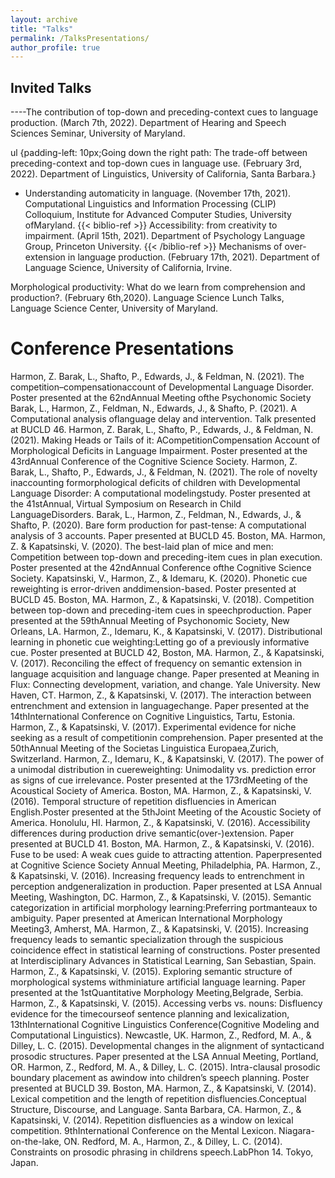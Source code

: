 ```yaml
---
layout: archive
title: "Talks"
permalink: /TalksPresentations/
author_profile: true
---
```


## Invited Talks

----The contribution of top-down and preceding-context cues to language production. (March 7th, 2022). Department of Hearing and Speech Sciences Seminar, University of Maryland.

ul {padding-left: 10px;Going down the right path: The trade-off between preceding-context and top-down cues in language use. (February 3rd, 2022). Department of Linguistics, University of California, Santa Barbara.}

- Understanding automaticity in language. (November 17th, 2021). Computational Linguistics and Information Processing (CLIP) Colloquium, Institute for Advanced Computer Studies, University ofMaryland.
{{< biblio-ref >}}
Accessibility: from creativity to impairment. (April 15th, 2021). Department of Psychology Language Group, Princeton University.
{{< /biblio-ref >}}
Mechanisms of over-extension in language production. (February 17th, 2021). Department of Language Science, University of California, Irvine.

Morphological productivity: What do we learn from comprehension and production?. (February 6th,2020). Language Science Lunch Talks, Language Science Center, University of Maryland.


# Conference Presentations
Harmon, Z. Barak, L., Shafto, P., Edwards, J., & Feldman, N. (2021). The competition–compensationaccount of Developmental Language Disorder. Poster presented at the 62ndAnnual Meeting ofthe Psychonomic Society
Barak, L., Harmon, Z., Feldman, N., Edwards, J., & Shafto, P. (2021). A Computational analysis oflanguage delay and intervention. Talk presented at BUCLD 46.
Harmon, Z. Barak, L., Shafto, P., Edwards, J., & Feldman, N. (2021). Making Heads or Tails of it: ACompetitionCompensation Account of Morphological Deficits in Language Impairment. Poster presented at the 43rdAnnual Conference of the Cognitive Science Society.
Harmon, Z. Barak, L., Shafto, P., Edwards, J., & Feldman, N. (2021). The role of novelty inaccounting formorphological deficits of children with Developmental Language Disorder: A computational modelingstudy. Poster presented at the 41stAnnual, Virtual Symposium on Research in Child LanguageDisorders.
Barak, L., Harmon, Z., Feldman, N., Edwards, J., & Shafto, P. (2020). Bare form production for past-tense: A computational analysis of 3 accounts. Paper presented at BUCLD 45. Boston, MA.
Harmon, Z. & Kapatsinski, V. (2020). The best-laid plan of mice and men: Competition between top-down and preceding-item cues in plan execution. Poster presented at the 42ndAnnual Conference ofthe Cognitive Science Society.
Kapatsinski, V., Harmon, Z., & Idemaru, K. (2020). Phonetic cue reweighting is error-driven anddimension-based. Poster presented at BUCLD 45. Boston, MA.
Harmon, Z., & Kapatsinski, V. (2018). Competition between top-down and preceding-item cues in speechproduction. Paper presented at the 59thAnnual Meeting of Psychonomic Society, New Orleans, LA.
Harmon, Z., Idemaru, K., & Kapatsinski, V. (2017). Distributional learning in phonetic cue weighting:Letting go of a previously informative cue. Poster presented at BUCLD 42, Boston, MA.
Harmon, Z., & Kapatsinski, V. (2017). Reconciling the effect of frequency on semantic extension in language acquisition and language change. Paper presented at Meaning in Flux: Connecting development, variation, and change. Yale University. New Haven, CT.
Harmon, Z., & Kapatsinski, V. (2017). The interaction between entrenchment and extension in languagechange. Paper presented at the 14thInternational Conference on Cognitive Linguistics, Tartu, Estonia.
Harmon, Z., & Kapatsinski, V. (2017). Experimental evidence for niche seeking as a result of competitionin comprehension. Paper presented at the 50thAnnual Meeting of the Societas Linguistica Europaea,Zurich, Switzerland.
Harmon, Z., Idemaru, K., & Kapatsinski, V. (2017). The power of a unimodal distribution in cuereweighting: Unimodality vs. prediction error as signs of cue irrelevance. Poster presented at the 173rdMeeting of the Acoustical Society of America. Boston, MA.
Harmon, Z., & Kapatsinski, V. (2016). Temporal structure of repetition disfluencies in American English.Poster presented at the 5thJoint Meeting of the Acoustic Society of America. Honolulu, HI.
Harmon, Z., & Kapatsinski, V. (2016). Accessibility differences during production drive semantic(over-)extension. Paper presented at BUCLD 41. Boston, MA.
Harmon, Z., & Kapatsinski, V. (2016). Fuse to be used: A weak cues guide to attracting attention. Paperpresented at Cognitive Science Society Annual Meeting, Philadelphia, PA.
Harmon, Z., & Kapatsinski, V. (2016). Increasing frequency leads to entrenchment in perception andgeneralization in production. Paper presented at LSA Annual Meeting, Washington, DC.
Harmon, Z., & Kapatsinski, V. (2015). Semantic categorization in artificial morphology learning:Preferring portmanteaux to ambiguity. Paper presented at American International Morphology Meeting3, Amherst, MA.
Harmon, Z., & Kapatsinski, V. (2015). Increasing frequency leads to semantic specialization through the suspicious coincidence effect in statistical learning of constructions. Poster presented at Interdisciplinary Advances in Statistical Learning, San Sebastian, Spain.
Harmon, Z., & Kapatsinski, V. (2015). Exploring semantic structure of morphological systems withminiature artificial language learning. Paper presented at the 1stQuantitative Morphology Meeting,Belgrade, Serbia.
Harmon, Z., & Kapatsinski, V. (2015). Accessing verbs vs. nouns: Disfluency evidence for the timecourseof sentence planning and lexicalization, 13thInternational Cognitive Linguistics Conference(Cognitive Modeling and Computational Linguistics). Newcastle, UK.
Harmon, Z., Redford, M. A., & Dilley, L. C. (2015). Developmental changes in the alignment of syntacticand prosodic structures. Paper presented at the LSA Annual Meeting, Portland, OR.
Harmon, Z., Redford, M. A., & Dilley, L. C. (2015). Intra-clausal prosodic boundary placement as awindow into children’s speech planning. Poster presented at BUCLD 39. Boston, MA.
Harmon, Z., & Kapatsinski, V. (2014). Lexical competition and the length of repetition disfluencies.Conceptual Structure, Discourse, and Language. Santa Barbara, CA.
Harmon, Z., & Kapatsinski, V. (2014). Repetition disfluencies as a window on lexical competition. 9thInternational Conference on the Mental Lexicon. Niagara-on-the-lake, ON.
Redford, M. A., Harmon, Z., & Dilley, L. C. (2014). Constraints on prosodic phrasing in childrens speech.LabPhon 14. Tokyo, Japan.
